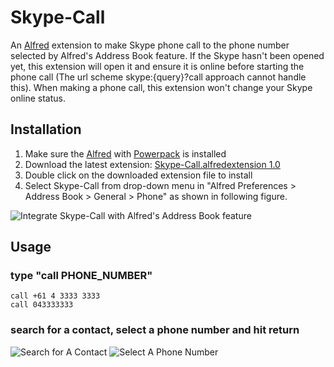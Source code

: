 Skype-Call
==========

An [Alfred](http://www.alfredapp.com) extension to make Skype phone call to the phone number selected by Alfred's Address Book feature. If the Skype hasn't been opened yet, this extension will open it and ensure it is online before starting the phone call (The url scheme skype:{query}?call approach cannot handle this). When making a phone call, this extension won't change your Skype online status.

Installation
----------------

1. Make sure the [Alfred](http://www.alfredapp.com) with [Powerpack](http://www.alfredapp.com/powerpack) is installed
2. Download the latest extension: [Skype-Call.alfredextension 1.0](https://raw.github.com/guiguan/Skype-Call/master/Skype-Call.alfredextension)
3. Double click on the downloaded extension file to install
4. Select Skype-Call from drop-down menu in "Alfred Preferences > Address Book > General > Phone" as shown in following figure.

![Integrate Skype-Call with Alfred's Address Book feature](https://github.com/guiguan/Skype-Call/raw/master/Alfred-Preferences.png)

Usage
----------------

### type "call PHONE_NUMBER"
	call +61 4 3333 3333
	call 043333333

### search for a contact, select a phone number and hit return
![Search for A Contact](https://github.com/guiguan/Skype-Call/raw/master/Search-for-A-Contact.png)
![Select A Phone Number](https://github.com/guiguan/Skype-Call/raw/master/Select-A-Phone-Number.png)
